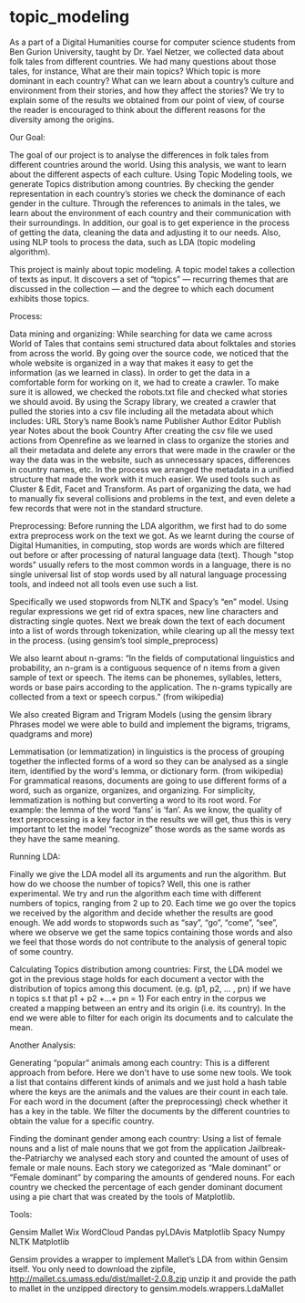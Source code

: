 # topic_modeling

As a part of a Digital Humanities course for computer science students from Ben Gurion University, taught by Dr. Yael Netzer,
we collected data about folk tales from different countries. We had many questions about those tales, for instance, What are their main topics?
Which topic is more dominant in each country? What can we learn about a country’s culture and environment from their stories, and how they affect the stories?
We try to explain some of the results we obtained from our point of view, of course the reader is encouraged to think about the different
reasons for the diversity among the origins.

Our Goal:

The goal of our project is to analyse the differences in folk tales from different countries around the world. Using this analysis, 
we want to learn about the different aspects of each culture.
Using Topic Modeling tools, we generate Topics distribution among countries.
By checking the gender representation in each country’s stories we check the dominance of each gender in the culture. Through the references to animals
in the tales, we learn about the environment of each country and their communication with their surroundings. 
In addition, our goal is to get experience in the process of getting the data, cleaning the data and adjusting it to our needs.
Also, using NLP tools to process the data, such as LDA (topic modeling algorithm).

This project is mainly about topic modeling. A topic model takes a collection of texts as input.
It discovers a set of “topics” — recurring themes that are discussed in the collection — and the degree to which each document exhibits those topics.



Process:
 
Data mining and organizing:
While searching for data we came across World of Tales that contains semi structured data about folktales and stories from across the world.
By going over the source code, we noticed that the whole website is organized in a way that makes it easy to get the information (as we learned in class).
In order to get the data in a comfortable form for working on it, we had to create a crawler.
To make sure it is allowed, we checked the robots.txt file and checked what stories we should avoid.
By using the Scrapy library, we created a crawler that pulled the stories into a csv file including all the metadata about which includes: 
  URL
  Story’s name
  Book’s name
  Publisher
  Author
  Editor
  Publish year 
  Notes about the book
  Country
 After creating the csv file we used actions from Openrefine as we learned in class to organize the stories and all their metadata and delete any errors
 that were made in the crawler or the way the data was in the website, such as unnecessary spaces, differences in country names, etc.
 In the process we arranged the metadata in a unified structure that made the work with it much easier. We used tools such as Cluster & Edit, Facet and Transform.
 As part of organizing the data, we had to manually fix several collisions and problems in the text, and even delete a few records that were not in
 the standard structure.
 
Preprocessing:
Before running the LDA algorithm, we first had to do some extra preprocess work on the text we got.
As we learnt during the course of Digital Humanities, in computing, stop words are words which are filtered out before or after processing of
natural language data (text). Though "stop words" usually refers to the most common words in a language, there is no single universal list of
stop words used by all natural language processing tools, and indeed not all tools even use such a list. 

Specifically we used stopwords from NLTK and Spacy’s “en” model.
Using regular expressions we get rid of extra spaces, new line characters and distracting single quotes.
Next we break down the text of each document into a list of words through tokenization, while clearing up all the messy text in the process.
(using gensim’s tool simple_preprocess)

We also learnt about n-grams:
 “In the fields of computational linguistics and probability, an n-gram is a contiguous sequence of n items from a given sample of text or speech.
 The items can be phonemes, syllables, letters, words or base pairs according to the application.
 The n-grams typically are collected from a text or speech corpus.”
(from wikipedia)

We also created Bigram and Trigram Models (using the gensim library Phrases model we were able to build and implement the bigrams, trigrams, quadgrams and more)


Lemmatisation (or lemmatization) in linguistics is the process of grouping together the inflected forms of a word so they can be analysed as a single item,
identified by the word's lemma, or dictionary form. (from wikipedia)
For grammatical reasons, documents are going to use different forms of a word, such as organize, organizes, and organizing.
For simplicity, lemmatization is nothing but converting a word to its root word. For example: the lemma of the word ‘fans’ is ‘fan’.
As we know, the quality of text preprocessing is a key factor in the results we will get, thus this is very important to let the model “recognize”
those words as the same words as they have the same meaning.

Running LDA:

Finally we give the LDA model all its arguments and run the algorithm. But how do we choose the number of topics? Well, this one is rather experimental.
We try and run the algorithm each time with different numbers of topics, ranging from 2 up to 20.
Each time we go over the topics we received by the algorithm and decide whether the results are good enough.
We add words to stopwords such as “say”, “go”, “come”, “see”, where we observe we get the same topics containing those words and also we feel that
those words do not contribute to the analysis of general topic of some country.

Calculating Topics distribution among countries:
First, the LDA model we got in the previous stage holds for each document a vector with the distribution of topics among this document.
(e.g. (p1, p2, ... , pn) if we have n topics s.t that p1 + p2 +...+ pn = 1)
For each entry in the corpus we created a mapping between an entry and its origin (i.e. its country).
In the end we were able to filter for each origin its documents and to calculate the mean.

Another Analysis:

Generating “popular” animals among each country:
This is a different approach from before. Here we don't have to use some new tools. 
We took a list that contains different kinds of animals and we just hold a hash table where the keys are the animals and the values are their count in each tale.
For each word in the document (after the preprocessing) check whether it has a key in the table.
We filter the documents by the different countries to obtain the value for a specific country.

Finding the dominant gender among each country:
Using a list of female nouns and a list of male nouns that we got from the application Jailbreak-the-Patriarchy
we analysed each story and counted the amount of uses of female or male nouns. 
Each story we categorized as “Male dominant” or “Female dominant” by comparing the amounts of gendered nouns.
For each country we checked the percentage of each gender dominant document using a pie chart that was created by the tools of Matplotlib.



Tools:

  Gensim
  Mallet
  Wix
  WordCloud
  Pandas
  pyLDAvis
  Matplotlib
  Spacy
  Numpy
  NLTK
  Matplotlib
  
 Gensim provides a wrapper to implement Mallet’s LDA from within Gensim itself. You only need to download the zipfile,
 http://mallet.cs.umass.edu/dist/mallet-2.0.8.zip
 unzip it and provide the path to mallet in the unzipped directory to gensim.models.wrappers.LdaMallet
